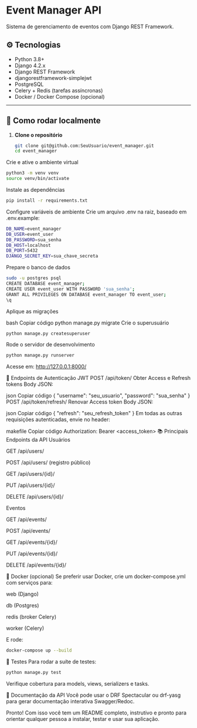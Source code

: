# Event Manager API

Sistema de gerenciamento de eventos com Django REST Framework.

## ⚙️ Tecnologias

- Python 3.8+
- Django 4.2.x
- Django REST Framework
- djangorestframework-simplejwt
- PostgreSQL
- Celery + Redis (tarefas assíncronas)
- Docker / Docker Compose (opcional)

---

## 🚀 Como rodar localmente

1. **Clone o repositório**  
   ```bash
   git clone git@github.com:SeuUsuario/event_manager.git
   cd event_manager
Crie e ative o ambiente virtual

   ```bash
python3 -m venv venv
source venv/bin/activate
   ```

Instale as dependências
  
   ```bash
pip install -r requirements.txt
   ```

Configure variáveis de ambiente
Crie um arquivo .env na raiz, baseado em .env.example:
   
   ```bash
DB_NAME=event_manager
DB_USER=event_user
DB_PASSWORD=sua_senha
DB_HOST=localhost
DB_PORT=5432
DJANGO_SECRET_KEY=sua_chave_secreta
   ```
Prepare o banco de dados

   ```bash
sudo -u postgres psql
CREATE DATABASE event_manager;
CREATE USER event_user WITH PASSWORD 'sua_senha';
GRANT ALL PRIVILEGES ON DATABASE event_manager TO event_user;
\q
   ```

Aplique as migrações

bash
Copiar código
python manage.py migrate
Crie o superusuário

   ```bash
python manage.py createsuperuser
   ```

Rode o servidor de desenvolvimento

   ```bash
python manage.py runserver
   ```

Acesse em: http://127.0.0.1:8000/

🔑 Endpoints de Autenticação JWT
POST /api/token/
Obter Access e Refresh tokens
Body JSON:

json
Copiar código
{
  "username": "seu_usuario",
  "password": "sua_senha"
}
POST /api/token/refresh/
Renovar Access token
Body JSON:

json
Copiar código
{
  "refresh": "seu_refresh_token"
}
Em todas as outras requisições autenticadas, envie no header:

makefile
Copiar código
Authorization: Bearer <access_token>
📚 Principais Endpoints da API
Usuários

GET /api/users/

POST /api/users/ (registro público)

GET /api/users/{id}/

PUT /api/users/{id}/

DELETE /api/users/{id}/

Eventos

GET /api/events/

POST /api/events/

GET /api/events/{id}/

PUT /api/events/{id}/

DELETE /api/events/{id}/




🐳 Docker (opcional)
Se preferir usar Docker, crie um docker-compose.yml com serviços para:

web (Django)

db (Postgres)

redis (broker Celery)

worker (Celery)

E rode:

   ```bash
docker-compose up --build
   ```


🧪 Testes
Para rodar a suíte de testes:

   ```bash
python manage.py test
   ```

Verifique cobertura para models, views, serializers e tasks.

📖 Documentação da API
Você pode usar o DRF Spectacular ou drf-yasg para gerar documentação interativa Swagger/Redoc.

Pronto! Com isso você tem um README completo, instrutivo e pronto para orientar qualquer pessoa a instalar, testar e usar sua aplicação.
